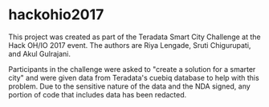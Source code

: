 # hackohio2017

This project was created as part of the Teradata Smart City Challenge at the Hack OH/IO 2017 event. The authors are Riya Lengade, Sruti Chigurupati, and Akul Gulrajani.

Participants in the challenge were asked to "create a solution for a smarter city" and were given data from Teradata's cuebiq database to help with this problem. Due to the sensitive nature of the data and the NDA signed, any portion of code that includes data has been redacted.
